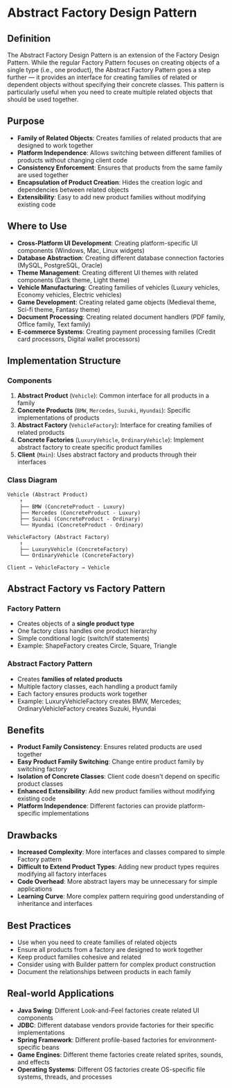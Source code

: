 # Abstract Factory Design Pattern

## Definition
The Abstract Factory Design Pattern is an extension of the Factory Design Pattern. While the regular Factory Pattern focuses on creating objects of a single type (i.e., one product), the Abstract Factory Pattern goes a step further — it provides an interface for creating families of related or dependent objects without specifying their concrete classes. This pattern is particularly useful when you need to create multiple related objects that should be used together.

## Purpose
- **Family of Related Objects**: Creates families of related products that are designed to work together
- **Platform Independence**: Allows switching between different families of products without changing client code
- **Consistency Enforcement**: Ensures that products from the same family are used together
- **Encapsulation of Product Creation**: Hides the creation logic and dependencies between related objects
- **Extensibility**: Easy to add new product families without modifying existing code

## Where to Use
- **Cross-Platform UI Development**: Creating platform-specific UI components (Windows, Mac, Linux widgets)
- **Database Abstraction**: Creating different database connection factories (MySQL, PostgreSQL, Oracle)
- **Theme Management**: Creating different UI themes with related components (Dark theme, Light theme)
- **Vehicle Manufacturing**: Creating families of vehicles (Luxury vehicles, Economy vehicles, Electric vehicles)
- **Game Development**: Creating related game objects (Medieval theme, Sci-fi theme, Fantasy theme)
- **Document Processing**: Creating related document handlers (PDF family, Office family, Text family)
- **E-commerce Systems**: Creating payment processing families (Credit card processors, Digital wallet processors)

## Implementation Structure

### Components
1. **Abstract Product** (`Vehicle`): Common interface for all products in a family
2. **Concrete Products** (`BMW`, `Mercedes`, `Suzuki`, `Hyundai`): Specific implementations of products
3. **Abstract Factory** (`VehicleFactory`): Interface for creating families of related products
4. **Concrete Factories** (`LuxuryVehicle`, `OrdinaryVehicle`): Implement abstract factory to create specific product families
5. **Client** (`Main`): Uses abstract factory and products through their interfaces

### Class Diagram
```
Vehicle (Abstract Product)
    ↑
    ├── BMW (ConcreteProduct - Luxury)
    ├── Mercedes (ConcreteProduct - Luxury)
    ├── Suzuki (ConcreteProduct - Ordinary)
    └── Hyundai (ConcreteProduct - Ordinary)

VehicleFactory (Abstract Factory)
    ↑
    ├── LuxuryVehicle (ConcreteFactory)
    └── OrdinaryVehicle (ConcreteFactory)

Client → VehicleFactory → Vehicle
```

## Abstract Factory vs Factory Pattern

### Factory Pattern
- Creates objects of a **single product type**
- One factory class handles one product hierarchy
- Simple conditional logic (switch/if statements)
- Example: ShapeFactory creates Circle, Square, Triangle

### Abstract Factory Pattern
- Creates **families of related products**
- Multiple factory classes, each handling a product family
- Each factory ensures products work together
- Example: LuxuryVehicleFactory creates BMW, Mercedes; OrdinaryVehicleFactory creates Suzuki, Hyundai

## Benefits
- **Product Family Consistency**: Ensures related products are used together
- **Easy Product Family Switching**: Change entire product family by switching factory
- **Isolation of Concrete Classes**: Client code doesn't depend on specific product classes
- **Enhanced Extensibility**: Add new product families without modifying existing code
- **Platform Independence**: Different factories can provide platform-specific implementations

## Drawbacks
- **Increased Complexity**: More interfaces and classes compared to simple Factory pattern
- **Difficult to Extend Product Types**: Adding new product types requires modifying all factory interfaces
- **Code Overhead**: More abstract layers may be unnecessary for simple applications
- **Learning Curve**: More complex pattern requiring good understanding of inheritance and interfaces

## Best Practices
- Use when you need to create families of related objects
- Ensure all products from a factory are designed to work together
- Keep product families cohesive and related
- Consider using with Builder pattern for complex product construction
- Document the relationships between products in each family

## Real-world Applications
- **Java Swing**: Different Look-and-Feel factories create related UI components
- **JDBC**: Different database vendors provide factories for their specific implementations
- **Spring Framework**: Different profile-based factories for environment-specific beans
- **Game Engines**: Different theme factories create related sprites, sounds, and effects
- **Operating Systems**: Different OS factories create OS-specific file systems, threads, and processes
